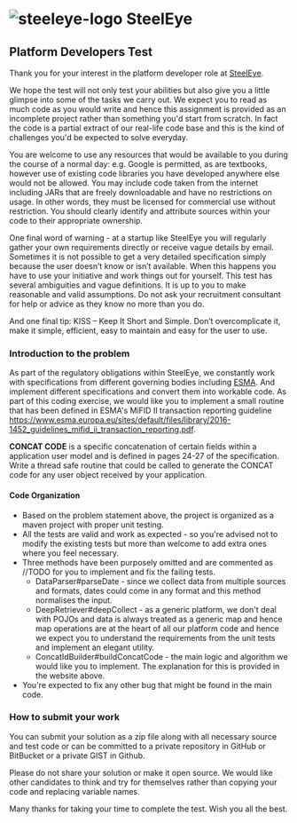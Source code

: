 # ![steeleye-logo](https://avatars1.githubusercontent.com/u/25005358?s=60&v=4) SteelEye 

## Platform Developers Test

Thank you for your interest in the platform developer role at [SteelEye](https://steel-eye.com).

We hope the test will not only test your abilities but also give you a little glimpse into some of the tasks we carry out. We expect you to read as much code as you would write and hence this assignment is provided as an incomplete project rather than something you'd start from scratch. In fact the code is a partial extract of our real-life code base and this is the kind of challenges you'd be expected to solve everyday.

You are welcome to use any resources that would be available to you during the course of a normal day: e.g. Google is permitted, as are textbooks, however use of existing code libraries you have developed anywhere else would not be allowed. You may include code taken from the internet including JARs that are freely downloadable and have no restrictions on usage. In other words, they must be licensed for commercial use without restriction. You should clearly identify and attribute sources within your code to their appropriate ownership.

One final word of warning - at a startup like SteelEye you will regularly gather your own requirements directly or receive vague details by email. Sometimes it is not possible to get a very detailed specification simply because the user doesn’t know or isn’t available. When this happens you have to use your initiative and work things out for yourself. This test has several ambiguities and vague definitions. It is up to you to make reasonable and valid assumptions. Do not ask your recruitment consultant for help or advice as they know no more than you do.

And one final tip: KISS – Keep It Short and Simple. Don’t overcomplicate it, make it simple, efficient, easy to maintain and easy for the user to use.

### Introduction to the problem

As part of the regulatory obligations within SteelEye, we constantly work with specifications from different governing bodies including [ESMA](https://www.esma.europa.eu/). And implement different specifications and convert them into workable code. As part of this coding exercise, we would like you to implement a small routine that has been defined in ESMA's MiFID II transaction reporting guideline <https://www.esma.europa.eu/sites/default/files/library/2016-1452_guidelines_mifid_ii_transaction_reporting.pdf>. 

**CONCAT CODE** is a specific concatenation of certain fields within a application user model and is defined in pages 24-27 of the specification. Write a thread safe routine that could be called to generate the CONCAT code for any user object received by your application.

#### Code Organization

* Based on the problem statement above, the project is organized as a maven project with proper unit testing.
* All the tests are valid and work as expected - so you're advised not to modify the existing tests but more than welcome to add extra ones where you feel necessary.
* Three methods have been purposely omitted and are commented as //TODO for you to implement and fix the failing tests. 
   * DataParser#parseDate - since we collect data from multiple sources and formats, dates could come in any format and this method normalises the input.
   * DeepRetriever#deepCollect - as a generic platform, we don't deal with POJOs and data is always treated as a generic map and hence map operations are at the heart of all our platform code and hence we expect you to understand the requirements from the unit tests and implement an elegant utility.
   * ConcatIdBuilder#buildConcatCode - the main logic and algorithm we would like you to implement. The explanation for this is provided in the website above.
* You're expected to fix any other bug that might be found in the main code.

### How to submit your work

You can submit your solution as a zip file along with all necessary source and test code or can be committed to a private repository in GitHub or BitBucket or a private GIST in Github. 

Please do not share your solution or make it open source. We would like other candidates to think and try for themselves rather than copying your code and replacing variable names.

Many thanks for taking your time to complete the test. Wish you all the best.